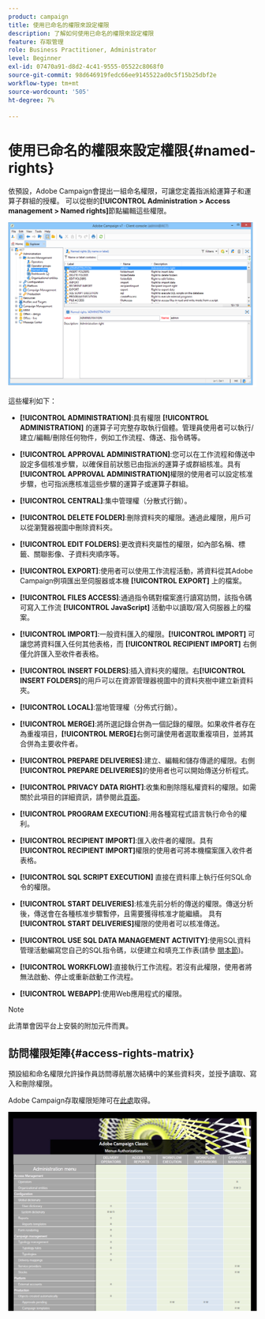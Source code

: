 ```yaml
---
product: campaign
title: 使用已命名的權限來設定權限
description: 了解如何使用已命名的權限來設定權限
feature: 存取管理
role: Business Practitioner, Administrator
level: Beginner
exl-id: 07470a91-d8d2-4c41-9555-05522c8068f0
source-git-commit: 98d646919fedc66ee9145522ad0c5f15b25dbf2e
workflow-type: tm+mt
source-wordcount: '505'
ht-degree: 7%

---
```


# 使用已命名的權限來設定權限{#named-rights}

依預設，Adobe Campaign會提出一組命名權限，可讓您定義指派給運算子和運算子群組的授權。 可以從樹的&#x200B;**[!UICONTROL Administration > Access management > Named rights]**&#x200B;節點編輯這些權限。

![](assets/s_ncs_admin_named_rights.png)

這些權利如下：

* **[!UICONTROL ADMINISTRATION]**:具有權限 **[!UICONTROL ADMINISTRATION]** 的運算子可完整存取執行個體。管理員使用者可以執行/建立/編輯/刪除任何物件，例如工作流程、傳送、指令碼等。

* **[!UICONTROL APPROVAL ADMINISTRATION]**:您可以在工作流程和傳送中設定多個核准步驟，以確保目前狀態已由指派的運算子或群組核准。具有&#x200B;**[!UICONTROL APPROVAL ADMINISTRATION]**&#x200B;權限的使用者可以設定核准步驟，也可指派應核准這些步驟的運算子或運算子群組。

* **[!UICONTROL CENTRAL]**:集中管理權（分散式行銷）。

* **[!UICONTROL DELETE FOLDER]**:刪除資料夾的權限。通過此權限，用戶可以從瀏覽器視圖中刪除資料夾。

* **[!UICONTROL EDIT FOLDERS]**:更改資料夾屬性的權限，如內部名稱、標籤、關聯影像、子資料夾順序等。

* **[!UICONTROL EXPORT]**:使用者可以使用工作流程活動，將資料從其Adobe Campaign例項匯出至伺服器或本機 **[!UICONTROL EXPORT]** 上的檔案。

* **[!UICONTROL FILES ACCESS]**:通過指令碼對檔案進行讀寫訪問，該指令碼可寫入工作流 **[!UICONTROL JavaScript]** 活動中以讀取/寫入伺服器上的檔案。

* **[!UICONTROL IMPORT]**:一般資料匯入的權限。**[!UICONTROL IMPORT]** 可讓您將資料匯入任何其他表格，而 **[!UICONTROL RECIPIENT IMPORT]** 右側僅允許匯入至收件者表格。

* **[!UICONTROL INSERT FOLDERS]**:插入資料夾的權限。右&#x200B;**[!UICONTROL INSERT FOLDERS]**&#x200B;的用戶可以在資源管理器視圖中的資料夾樹中建立新資料夾。

* **[!UICONTROL LOCAL]**:當地管理權（分佈式行銷）。

* **[!UICONTROL MERGE]**:將所選記錄合併為一個記錄的權限。如果收件者存在為重複項目，**[!UICONTROL MERGE]**&#x200B;右側可讓使用者選取重複項目，並將其合併為主要收件者。

* **[!UICONTROL PREPARE DELIVERIES]**:建立、編輯和儲存傳遞的權限。右側&#x200B;**[!UICONTROL PREPARE DELIVERIES]**&#x200B;的使用者也可以開始傳送分析程式。

* **[!UICONTROL PRIVACY DATA RIGHT]**:收集和刪除隱私權資料的權限。如需關於此項目的詳細資訊，請參閱此[頁面](https://helpx.adobe.com/tw/campaign/kb/acc-privacy.html)。

* **[!UICONTROL PROGRAM EXECUTION]**:用各種寫程式語言執行命令的權利。

* **[!UICONTROL RECIPIENT IMPORT]**:匯入收件者的權限。具有&#x200B;**[!UICONTROL RECIPIENT IMPORT]**&#x200B;權限的使用者可將本機檔案匯入收件者表格。

* **[!UICONTROL SQL SCRIPT EXECUTION]** 直接在資料庫上執行任何SQL命令的權限。

* **[!UICONTROL START DELIVERIES]**:核准先前分析的傳送的權限。傳送分析後，傳送會在各種核准步驟暫停，且需要獲得核准才能繼續。 具有&#x200B;**[!UICONTROL START DELIVERIES]**&#x200B;權限的使用者可以核准傳送。

* **[!UICONTROL USE SQL DATA MANAGEMENT ACTIVITY]**:使用SQL資料管理活動編寫您自己的SQL指令碼，以便建立和填充工作表(請參 [閱本節](../../workflow/using/sql-data-management.md))。

* **[!UICONTROL WORKFLOW]**:直接執行工作流程。若沒有此權限，使用者將無法啟動、停止或重新啟動工作流程。

* **[!UICONTROL WEBAPP]**:使用Web應用程式的權限。

>[!NOTE]
>
>此清單會因平台上安裝的附加元件而異。

## 訪問權限矩陣{#access-rights-matrix}

預設組和命名權限允許操作員訪問導航層次結構中的某些資料夾，並授予讀取、寫入和刪除權限。

Adobe Campaign存取權限矩陣可在[此處](/help/platform/using/assets/access-rights-matrix.pdf)取得。

[![影像](assets/do-not-localize/user_management.png)](https://experienceleague.adobe.com/docs/campaign-classic/assets/access-rights-matrix.pdf?lang=en)
